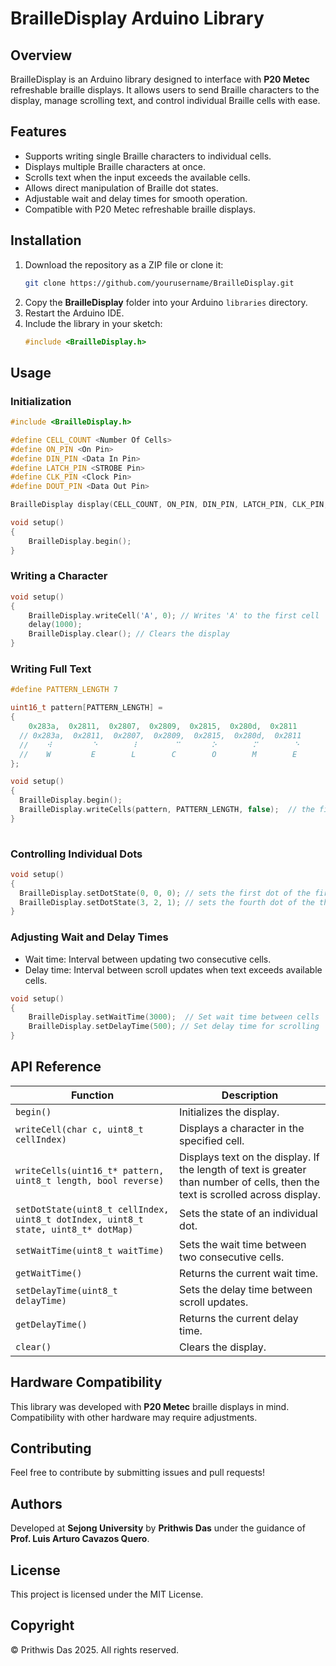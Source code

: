 # BrailleDisplay Arduino Library

## Overview
BrailleDisplay is an Arduino library designed to interface with **P20 Metec** refreshable braille displays. It allows users to send Braille characters to the display, manage scrolling text, and control individual Braille cells with ease.

## Features
- Supports writing single Braille characters to individual cells.
- Displays multiple Braille characters at once.
- Scrolls text when the input exceeds the available cells.
- Allows direct manipulation of Braille dot states.
- Adjustable wait and delay times for smooth operation.
- Compatible with P20 Metec refreshable braille displays.

## Installation

1. Download the repository as a ZIP file or clone it:
   ```sh
   git clone https://github.com/yourusername/BrailleDisplay.git
   ```
2. Copy the **BrailleDisplay** folder into your Arduino `libraries` directory.
3. Restart the Arduino IDE.
4. Include the library in your sketch:
   ```cpp
   #include <BrailleDisplay.h>
   ```

## Usage

### Initialization
```cpp
#include <BrailleDisplay.h>

#define CELL_COUNT <Number Of Cells>
#define ON_PIN <On Pin>
#define DIN_PIN <Data In Pin>
#define LATCH_PIN <STROBE Pin>
#define CLK_PIN <Clock Pin>
#define DOUT_PIN <Data Out Pin>

BrailleDisplay display(CELL_COUNT, ON_PIN, DIN_PIN, LATCH_PIN, CLK_PIN, DOUT_PIN);

void setup()
{
    BrailleDisplay.begin();
}
```

### Writing a Character
```cpp
void setup()
{
    BrailleDisplay.writeCell('A', 0); // Writes 'A' to the first cell
    delay(1000);
    BrailleDisplay.clear(); // Clears the display
}
```

### Writing Full Text
```cpp
#define PATTERN_LENGTH 7

uint16_t pattern[PATTERN_LENGTH] = 
{
    0x283a,  0x2811,  0x2807,  0x2809,  0x2815,  0x280d,  0x2811
  // 0x283a,  0x2811,  0x2807,  0x2809,  0x2815,  0x280d,  0x2811
  //    ⠺         ⠑        ⠇        ⠉       ⠕        ⠍        ⠑ 
  //    W         E        L        C        O        M        E   
};

void setup()
{
  BrailleDisplay.begin();
  BrailleDisplay.writeCells(pattern, PATTERN_LENGTH, false);  // the final boolean argument in the function enables to display the text in reverse order is initialized to true 
}
  
```

### Controlling Individual Dots
```cpp
void setup()
{
  BrailleDisplay.setDotState(0, 0, 0); // sets the first dot of the first cell (from left) to HIGH
  BrailleDisplay.setDotState(3, 2, 1); // sets the fourth dot of the third cell (from left) to LOW
}
```

### Adjusting Wait and Delay Times
- Wait time: Interval between updating two consecutive cells.
- Delay time: Interval between scroll updates when text exceeds available cells.
```cpp
void setup()
{
    BrailleDisplay.setWaitTime(3000);  // Set wait time between cells
    BrailleDisplay.setDelayTime(500); // Set delay time for scrolling
}
```
## API Reference
| Function | Description |
|----------|-------------|
| `begin()` | Initializes the display. |
| `writeCell(char c, uint8_t cellIndex)` | Displays a character in the specified cell. |
| `writeCells(uint16_t* pattern, uint8_t length, bool reverse)` | Displays text on the display. If the length of text is greater than number of cells, then the text is scrolled across display. |
| `setDotState(uint8_t cellIndex, uint8_t dotIndex, uint8_t state, uint8_t* dotMap)` | Sets the state of an individual dot. |
| `setWaitTime(uint8_t waitTime)` | Sets the wait time between two consecutive cells. |
| `getWaitTime()` | Returns the current wait time. |
| `setDelayTime(uint8_t delayTime)` | Sets the delay time between scroll updates. |
| `getDelayTime()` | Returns the current delay time. |
| `clear()` | Clears the display. |

## Hardware Compatibility
This library was developed with **P20 Metec** braille displays in mind. Compatibility with other hardware may require adjustments.

## Contributing
Feel free to contribute by submitting issues and pull requests!

## Authors
Developed at **Sejong University** by **Prithwis Das** under the guidance of **Prof. Luis Arturo Cavazos Quero**.

## License
This project is licensed under the MIT License.

## Copyright 

© Prithwis Das 2025. All rights reserved.